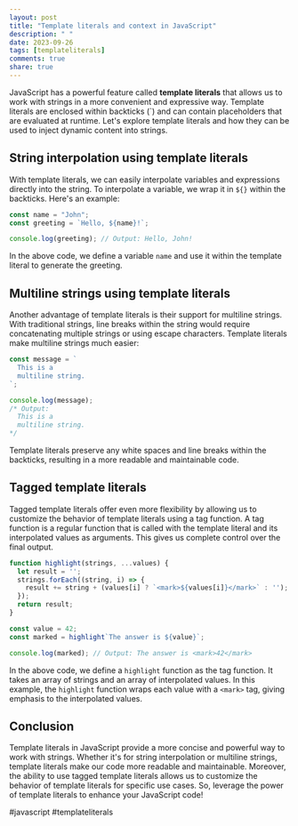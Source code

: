```yaml
---
layout: post
title: "Template literals and context in JavaScript"
description: " "
date: 2023-09-26
tags: [templateliterals]
comments: true
share: true
---
```


JavaScript has a powerful feature called **template literals** that allows us to work with strings in a more convenient and expressive way. Template literals are enclosed within backticks (\`) and can contain placeholders that are evaluated at runtime. Let's explore template literals and how they can be used to inject dynamic content into strings.

## String interpolation using template literals

With template literals, we can easily interpolate variables and expressions directly into the string. To interpolate a variable, we wrap it in `${}` within the backticks. Here's an example:

```javascript
const name = "John";
const greeting = `Hello, ${name}!`;

console.log(greeting); // Output: Hello, John!
```

In the above code, we define a variable `name` and use it within the template literal to generate the greeting.

## Multiline strings using template literals

Another advantage of template literals is their support for multiline strings. With traditional strings, line breaks within the string would require concatenating multiple strings or using escape characters. Template literals make multiline strings much easier:

```javascript
const message = `
  This is a
  multiline string.
`;

console.log(message);
/* Output:
  This is a
  multiline string.
*/
```

Template literals preserve any white spaces and line breaks within the backticks, resulting in a more readable and maintainable code.

## Tagged template literals

Tagged template literals offer even more flexibility by allowing us to customize the behavior of template literals using a tag function. A tag function is a regular function that is called with the template literal and its interpolated values as arguments. This gives us complete control over the final output.

```javascript
function highlight(strings, ...values) {
  let result = '';
  strings.forEach((string, i) => {
    result += string + (values[i] ? `<mark>${values[i]}</mark>` : '');
  });
  return result;
}

const value = 42;
const marked = highlight`The answer is ${value}`;

console.log(marked); // Output: The answer is <mark>42</mark>
```

In the above code, we define a `highlight` function as the tag function. It takes an array of strings and an array of interpolated values. In this example, the `highlight` function wraps each value with a `<mark>` tag, giving emphasis to the interpolated values.

## Conclusion

Template literals in JavaScript provide a more concise and powerful way to work with strings. Whether it's for string interpolation or multiline strings, template literals make our code more readable and maintainable. Moreover, the ability to use tagged template literals allows us to customize the behavior of template literals for specific use cases. So, leverage the power of template literals to enhance your JavaScript code!

\#javascript #templateliterals